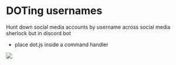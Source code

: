 # DOTing usernames
Hunt down social media accounts by username across social media 
sherlock but in discord bot 

- place dot.js inside a command handler 
<img src="https://media1.tenor.com/images/0363e7f76e8e337f73447b2b9355a6ef/tenor.gif?itemid=22577061"/>



